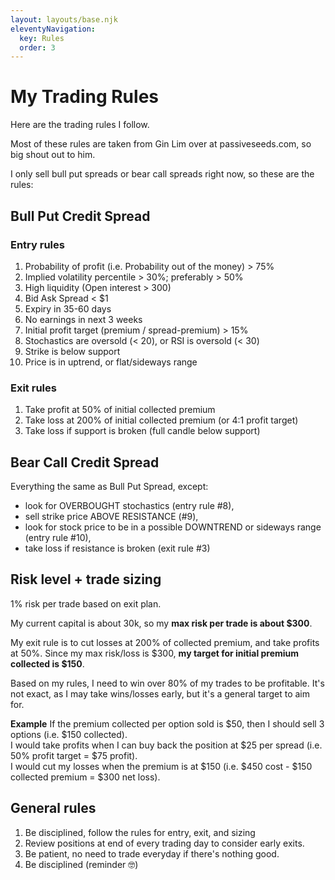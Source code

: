 ```yaml
---
layout: layouts/base.njk
eleventyNavigation:
  key: Rules
  order: 3
---
```

# My Trading Rules

Here are the trading rules I follow.  

Most of these rules are taken from Gin Lim over at passiveseeds.com, so big shout out to him.

I only sell bull put spreads or bear call spreads right now, so these are the rules:

## Bull Put Credit Spread 
### Entry rules
1. Probability of profit (i.e. Probability out of the money) > 75%
2. Implied volatility percentile > 30%; preferably > 50%
3. High liquidity (Open interest > 300)
4. Bid Ask Spread < $1
6. Expiry in 35-60 days
7. No earnings in next 3 weeks
5. Initial profit target (premium / spread-premium) > 15% 
8. Stochastics are oversold (< 20), or RSI is oversold (< 30)
9. Strike is below support
10. Price is in uptrend, or flat/sideways range

### Exit rules
1. Take profit at 50% of initial collected premium 
2. Take loss at 200% of initial collected premium (or 4:1 profit target)
3. Take loss if support is broken (full candle below support)

## Bear Call Credit Spread
Everything the same as Bull Put Spread, except:
- look for OVERBOUGHT stochastics (entry rule #8), 
- sell strike price ABOVE RESISTANCE (#9), 
- look for stock price to be in a possible DOWNTREND or sideways range (entry rule #10),
- take loss if resistance is broken (exit rule #3)

## Risk level + trade sizing
1% risk per trade based on exit plan.  

My current capital is about 30k, so my **max risk per trade is about $300**.

My exit rule is to cut losses at 200% of collected premium, and take profits at 50%.  Since my max risk/loss is $300, **my target for initial premium collected is $150**. 

Based on my rules, I need to win over 80% of my trades to be profitable.  It's not exact, as I may take wins/losses early, but it's a general target to aim for.

**Example**
If the premium collected per option sold is $50, then I should sell 3 options (i.e. $150 collected).  
I would take profits when I can buy back the position at $25 per spread (i.e. 50% profit target = $75 profit).  
I would cut my losses when the premium is at $150 (i.e. $450 cost - $150 collected premium = $300 net loss).

## General rules
1. Be disciplined, follow the rules  for entry, exit, and sizing
2. Review positions at end of every trading day to consider early exits.
3. Be patient, no need to trade everyday if there's nothing good.
4. Be disciplined (reminder 🤓)

